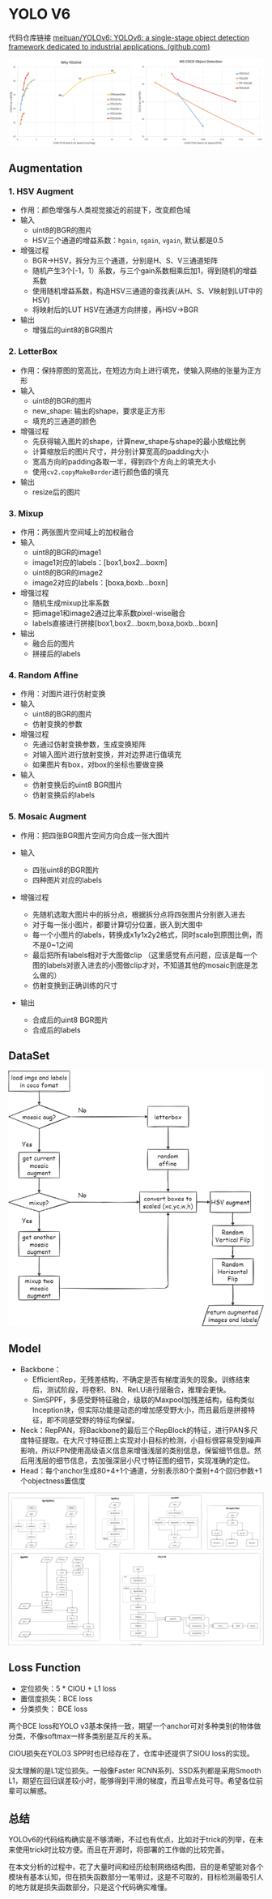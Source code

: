# YOLO V6

代码仓库链接 [meituan/YOLOv6: YOLOv6: a single-stage object detection framework dedicated to industrial applications. (github.com)](https://github.com/meituan/YOLOv6)

<div align=center>
<img src="../img/objectdetection/yolov6/mAP.png"/>
</div>

## Augmentation
### 1. HSV Augment

- 作用：颜色增强与人类视觉接近的前提下，改变颜色域
- 输入
  - uint8的BGR的图片
  - HSV三个通道的增益系数：`hgain`, `sgain`, `vgain`, 默认都是0.5
- 增强过程
  - BGR->HSV，拆分为三个通道，分别是H、S、V三通道矩阵
  - 随机产生3个[-1，1）系数，与三个gain系数相乘后加1，得到随机的增益系数
  - 使用随机增益系数，构造HSV三通道的查找表(从H、S、V映射到LUT中的HSV)
  - 将映射后的LUT HSV在通道方向拼接，再HSV->BGR
- 输出
  - 增强后的uint8的BGR图片

### 2. LetterBox

- 作用：保持原图的宽高比，在短边方向上进行填充，使输入网络的张量为正方形
- 输入
  - uint8的BGR的图片
  - new_shape: 输出的shape，要求是正方形
  - 填充的三通道的颜色
- 增强过程
  - 先获得输入图片的shape，计算new_shape与shape的最小放缩比例
  - 计算缩放后的图片尺寸，并分别计算宽高的padding大小
  - 宽高方向的padding各取一半，得到四个方向上的填充大小
  - 使用`cv2.copyMakeBorder`进行颜色值的填充
- 输出
  - resize后的图片

### 3. Mixup

- 作用：两张图片空间域上的加权融合
- 输入
  - uint8的BGR的image1
  - image1对应的labels：[box1,box2...boxm]
  - uint8的BGR的image2
  - image2对应的labels：[boxa,boxb...boxn]
- 增强过程
  - 随机生成mixup比率系数
  - 把image1和image2通过比率系数pixel-wise融合
  - labels直接进行拼接[box1,box2...boxm,boxa,boxb...boxn]
- 输出
  - 融合后的图片
  - 拼接后的labels

### 4. Random Affine

- 作用：对图片进行仿射变换
- 输入
  - uint8的BGR的图片
  - 仿射变换的参数
- 增强过程
  - 先通过仿射变换参数，生成变换矩阵
  - 对输入图片进行放射变换，并对边界进行值填充
  - 如果图片有box，对box的坐标也要做变换
- 输入
  - 仿射变换后的uint8 BGR图片
  - 仿射变换后的labels

### 5. Mosaic Augment

- 作用：把四张BGR图片空间方向合成一张大图片

- 输入

  - 四张uint8的BGR图片
  - 四种图片对应的labels

- 增强过程

  - 先随机选取大图片中的拆分点，根据拆分点将四张图片分别嵌入进去
  - 对于每一张小图片，都要计算切分位置，嵌入到大图中
  - 每一个小图片的labels，转换成x1y1x2y2格式，同时scale到原图比例，而不是0~1之间
  - 最后把所有labels相对于大图做clip （这里感觉有点问题，应该是每一个图的labels对嵌入进去的小图做clip才对，不知道其他的mosaic到底是怎么做的）
  - 仿射变换到正确训练的尺寸
- 输出
  - 合成后的uint8 BGR图片
  - 合成后的labels

## DataSet

<div align=center>
<img src="../img/objectdetection/yolov6/dataset.png"/>
</div>

## Model

- Backbone：
  - EfficientRep，无残差结构，不确定是否有梯度消失的现象。训练结束后，测试阶段，将卷积、BN、ReLU进行层融合，推理会更快。
  - SimSPPF，多感受野特征融合，级联的Maxpool加残差结构，结构类似Inception块，但实际功能是动态的增加感受野大小，而且最后是拼接特征，即不同感受野的特征均保留。
- Neck：RepPAN，将Backbone的最后三个RepBlock的特征，进行PAN多尺度特征提取。在大尺寸特征图上实现对小目标的检测，小目标很容易受到噪声影响，所以FPN使用高级语义信息来增强浅层的类别信息，保留细节信息。然后用浅层的细节信息，去加强深层小尺寸特征图的细节，实现准确的定位。
- Head：每个anchor生成80+4+1个通道，分别表示80个类别+4个回归参数+1个objectness置信度
<div align=center>
<img src="../img/objectdetection/yolov6/yolo6.svg"/>
</div>

## **Loss Function**

- 定位损失：5 * CIOU + L1 loss
- 置信度损失：BCE loss
- 分类损失： BCE loss

两个BCE loss和YOLO v3基本保持一致，期望一个anchor可对多种类别的物体做分类，不像softmax一样多类别是互斥的关系。

CIOU损失在YOLO3 SPP时也已经存在了，仓库中还提供了SIOU loss的实现。

没太理解的是L1定位损失。一般像Faster RCNN系列、SSD系列都是采用Smooth L1，期望在回归误差较小时，能够得到平滑的梯度，而且零点处可导。希望各位前辈可以解惑。

## 总结

YOLOv6的代码结构确实是不够清晰，不过也有优点，比如对于trick的列举，在未来使用trick时比较方便。而且在开源时，将部署的工作做的比较完善。

在本文分析的过程中，花了大量时间和经历绘制网络结构图，目的是希望能对各个模块有基本认知，但在损失函数部分一笔带过，这是不可取的，目标检测最吸引人的地方就是损失函数部分，只是这个代码确实难懂。